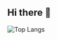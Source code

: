 ## Hi there 👋

![Top Langs](https://github-readme-stats.vercel.app/api/top-langs/?username=ItsNotSoftware&theme=tokyonight&hide=jinja)

<!--
**PedromcaMartins/PedromcaMartins** is a ✨ _special_ ✨ repository because its `README.md` (this file) appears on your GitHub profile.

Here are some ideas to get you started:

- 🔭 I’m currently working on ...
- 🌱 I’m currently learning ...
- 👯 I’m looking to collaborate on ...
- 🤔 I’m looking for help with ...
- 💬 Ask me about ...
- 📫 How to reach me: ...
- 😄 Pronouns: ...
- ⚡ Fun fact: ...
-->
